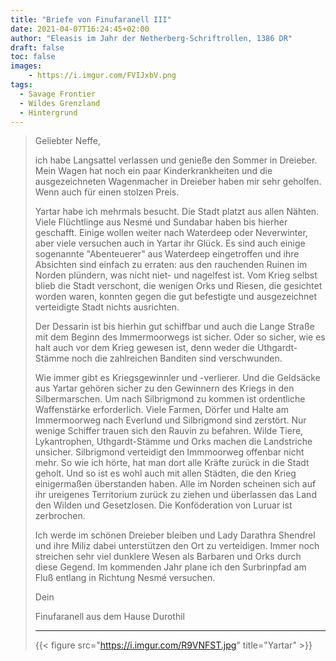 ```yaml
---
title: "Briefe von Finufaranell III"
date: 2021-04-07T16:24:45+02:00
author: "Eleasis im Jahr der Netherberg-Schriftrollen, 1386 DR"
draft: false
toc: false
images:
    - https://i.imgur.com/FVIJxbV.png
tags: 
  - Savage Frontier
  - Wildes Grenzland
  - Hintergrund
---
```


>Geliebter Neffe,
>
>ich habe Langsattel verlassen und genieße den Sommer in Dreieber. Mein Wagen hat noch ein paar Kinderkrankheiten und die ausgezeichneten Wagenmacher in Dreieber haben mir sehr geholfen. Wenn auch für einen stolzen Preis.
>
>Yartar habe ich mehrmals besucht. Die Stadt platzt aus allen Nähten. Viele Flüchtlinge aus Nesmé und Sundabar haben bis hierher geschafft. Einige wollen weiter nach Waterdeep oder Neverwinter, aber viele versuchen auch in Yartar ihr Glück. Es sind auch einige sogenannte "Abenteuerer" aus Waterdeep eingetroffen und ihre Absichten sind einfach zu erraten: aus den rauchenden Ruinen im Norden plündern, was nicht niet- und nagelfest ist. Vom Krieg selbst blieb die Stadt verschont, die wenigen Orks und Riesen, die gesichtet worden waren, konnten gegen die gut befestigte und ausgezeichnet verteidigte Stadt nichts ausrichten.
>
>Der Dessarin ist bis hierhin gut schiffbar und auch die Lange Straße mit dem Beginn des Immermoorwegs ist sicher. Oder so sicher, wie es halt auch vor dem Krieg gewesen ist, denn weder die Uthgardt-Stämme noch die zahlreichen Banditen sind verschwunden.
>
>Wie immer gibt es Kriegsgewinnler und -verlierer. Und die Geldsäcke aus Yartar gehören sicher zu den Gewinnern des Kriegs in den Silbermarschen. Um nach Silbrigmond zu kommen ist ordentliche Waffenstärke erforderlich. Viele Farmen, Dörfer und Halte am Immermoorweg nach Everlund und Silbrigmond sind zerstört. Nur wenige Schiffer trauen sich den Rauvin zu befahren. Wilde Tiere, Lykantrophen, Uthgardt-Stämme und Orks machen die Landstriche unsicher. Silbrigmond verteidigt den Immmoorweg offenbar nicht mehr. So wie ich hörte, hat man dort alle Kräfte zurück in die Stadt geholt. Und so ist es wohl auch mit allen Städten, die den Krieg einigermaßen überstanden haben. Alle im Norden scheinen sich auf ihr ureigenes Territorium zurück zu ziehen und überlassen das Land den Wilden und Gesetzlosen. Die Konföderation von Luruar ist zerbrochen.
>
>Ich werde im schönen Dreieber bleiben und Lady Darathra Shendrel und ihre Miliz dabei unterstützen den Ort zu verteidigen. Immer noch streichen sehr viel dunklere Wesen als Barbaren und Orks durch diese Gegend. Im kommenden Jahr plane ich den Surbrinpfad am Fluß entlang in Richtung Nesmé versuchen.
>
>Dein
>
>Finufaranell aus dem Hause Durothil
>___
> {{< figure src="https://i.imgur.com/R9VNFST.jpg" title="Yartar" >}}